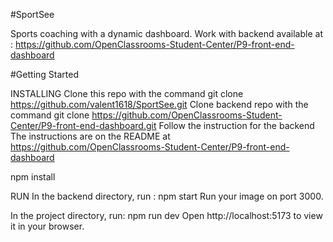 #SportSee

Sports coaching with a dynamic dashboard. Work with backend available at : https://github.com/OpenClassrooms-Student-Center/P9-front-end-dashboard

#Getting Started

INSTALLING
Clone this repo with the command
git clone https://github.com/valent1618/SportSee.git
Clone backend repo with the command
git clone https://github.com/OpenClassrooms-Student-Center/P9-front-end-dashboard.git
Follow the instruction for the backend
The instructions are on the README at https://github.com/OpenClassrooms-Student-Center/P9-front-end-dashboard

npm install

RUN
In the backend directory, run :
npm start
Run your image on port 3000.

In the project directory, run:
npm run dev
Open http://localhost:5173 to view it in your browser.
